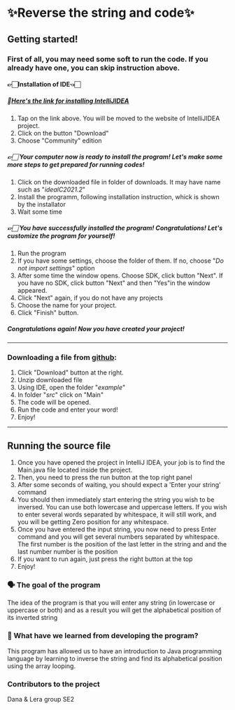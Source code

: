 # ✨Reverse the string and code✨ 
## Getting started!
### First of all, you may need some soft to run the code. If you already have one, you can skip instruction above.
#### 👉🏻Installation of IDE👈🏻
##### 🔗[Here's the link for installing IntelliJIDEA](https://www.jetbrains.com/idea/)
1) Tap on the link above. You will be moved to the website of IntelliJIDEA project.
2) Click on the button "Download"
3) Choose "Community" edition 
##### 👉🏻 Your computer now is ready to install the program! Let's make some more steps to get prepared for running codes!
1) Click on the downloaded file in folder of downloads. It may have name such as "_idealC2021.2_"
2) Install the programm, following installation instruction, whick is shown by the installator
3) Wait some time
##### 👉🏻 You have successfully installed the program! Congratulations! Let's customize the program for yourself!
1) Run the program
2) If you have some settings, choose the folder of them. If no, choose "_Do not import settings_" option
3) After some time the window opens. Choose SDK, click button "Next". If you have no SDK, click button "Next" and then "Yes"in the window appeared.
4) Click "Next" again, if you do not have any projects
5) Choose the name for your project.
6) Click "Finish" button.
##### Congratulations again! Now you have created your project!
___
### Downloading a file from [github](https://github.com/dannakk/SSAD/blob/main/example.zip):
1) Click "Download" button at the right.
2) Unzip downloaded file
3) Using IDE, open the folder "_example_"
4) In folder "_src_" click on "Main"
5) The code will be opened.
6) Run the code and enter your word!
7) Enjoy!


***
## Running the source file
1. Once you have opened the project in IntelliJ IDEA, your job is to find the Main.java file located inside the project. 
2. Then, you need to press the run button at the top right panel
3. After some seconds of waiting, you should expect a 'Enter your string' command
4. You should then immediately start entering the string you wish to be inversed. You can use both lowercase and uppercase letters. If you wish to enter several words separated by whitespace, it will still work, and you will be getting Zero position for any whitespace.
5. Once you have entered the input string, you now need to press Enter command and you will get several numbers separated by whitespace. The first number is the position of the last letter in the string and and the last number number is the position
6. If you want to run again, just press the right button at the top
7. Enjoy!

### 🗣 The goal of the program
The idea of the program is that you will enter any string (in lowercase or uppercase or both) and as a result you will get the alphabetical position of its inverted string

### 🧠 What have we learned from developing the program?
This program has allowed us to have an introduction to Java programming language by learning to inverse the string and find its alphabetical position using the array looping.


### Contributors to the project
Dana & Lera group SE2
